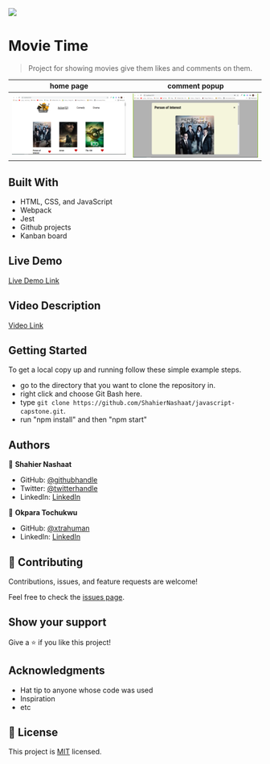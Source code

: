 ![](https://img.shields.io/badge/Microverse-blueviolet)

# Movie Time

> Project for showing movies give them likes and comments on them.

 home page                                  |  comment popup
:------------------------------------------:|:---------------------------------------:
![screenshot](./images/app_screenshot.png)  |  ![screenshot](./images/comments-popup.PNG)




## Built With

- HTML, CSS, and JavaScript
- Webpack
- Jest
- Github projects
- Kanban board

## Live Demo

[Live Demo Link](https://github.com/ShahierNashaat/javascript-capstone/dist)

## Video Description

[Video Link](https://www.loom.com/share/4f60fdc9b8134deda2c9b5a94bc9eca6)


## Getting Started

To get a local copy up and running follow these simple example steps.

- go to the directory that you want to clone the repository in.
- right click and choose Git Bash here.
- type ```git clone https://github.com/ShahierNashaat/javascript-capstone.git```.
- run "npm install" and then "npm start"



## Authors

👤 **Shahier Nashaat**

- GitHub: [@githubhandle](https://github.com/ShahierNashaat)
- Twitter: [@twitterhandle](https://twitter.com/ShahierN)
- LinkedIn: [LinkedIn](https://www.linkedin.com/in/shahier-nashaat-73519313a/)

👤 **Okpara Tochukwu**

- GitHub: [@xtrahuman](https://github.com/xtrahuman)
- LinkedIn: [LinkedIn](https://linkedin.com/in/tochukwu-okpara-449528197)

## 🤝 Contributing

Contributions, issues, and feature requests are welcome!

Feel free to check the [issues page](../../issues/).

## Show your support

Give a ⭐️ if you like this project!

## Acknowledgments

- Hat tip to anyone whose code was used
- Inspiration
- etc

## 📝 License

This project is [MIT](./MIT.md) licensed.
